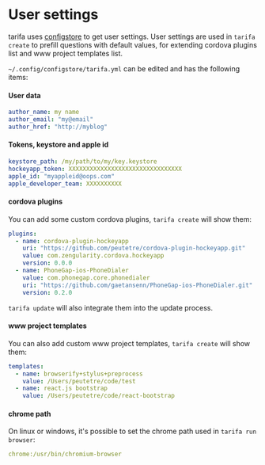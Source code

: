 # User settings

tarifa uses [configstore](https://www.npmjs.org/package/configstore) to get user settings.
User settings are used in `tarifa create` to prefill questions with default values,
for extending cordova plugins list and www project templates list.

`~/.config/configstore/tarifa.yml` can be edited and has the following items:

#### User data

``` yaml
author_name: my name
author_email: "my@email"
author_href: "http://myblog"
```

#### Tokens, keystore and apple id

``` yaml
keystore_path: /my/path/to/my/key.keystore
hockeyapp_token: XXXXXXXXXXXXXXXXXXXXXXXXXXXXXXXX
apple_id: "myappleid@oops.com"
apple_developer_team: XXXXXXXXXX
```

#### cordova plugins

You can add some custom cordova plugins, `tarifa create` will show them:

``` yaml
plugins:
  - name: cordova-plugin-hockeyapp
    uri: "https://github.com/peutetre/cordova-plugin-hockeyapp.git"
    value: com.zengularity.cordova.hockeyapp
    version: 0.0.0
  - name: PhoneGap-ios-PhoneDialer
    value: com.phonegap.core.phonedialer
    uri: "https://github.com/gaetansenn/PhoneGap-ios-PhoneDialer.git"
    version: 0.2.0
```

`tarifa update` will also integrate them into the update process.

#### www project templates

You can also add custom www project templates, `tarifa create` will show them:

``` yaml
templates:
  - name: browserify+stylus+preprocess
    value: /Users/peutetre/code/test
  - name: react.js bootstrap
    value: /Users/peutetre/code/react-bootstrap
```

#### chrome path

On linux or windows, it's possible to set the chrome path used in `tarifa run browser`:

``` yaml
chrome:/usr/bin/chromium-browser
```
